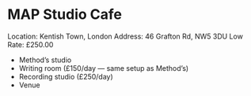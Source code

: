 # MAP Studio Cafe

Location: Kentish Town, London
Address: 46 Grafton Rd, NW5 3DU
Low Rate: £250.00

- Method’s studio
- Writing room (£150/day — same setup as Method’s)
- Recording studio (£250/day)
- Venue